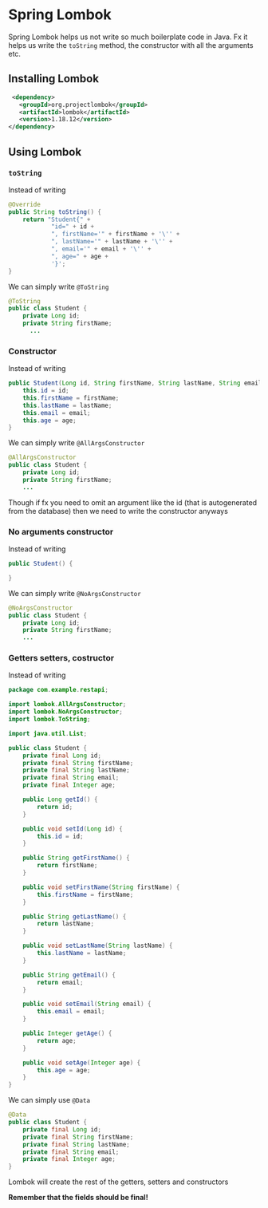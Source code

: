 # Spring Lombok

Spring Lombok helps us not write so much boilerplate code in Java. Fx it helps us write the `toString` method, the constructor with all the arguments etc. 



## Installing Lombok

```xml
 <dependency>
   <groupId>org.projectlombok</groupId>
   <artifactId>lombok</artifactId>
   <version>1.18.12</version>
</dependency>
```



## Using Lombok



### `toString`

Instead of writing 

```java
@Override
public String toString() {
    return "Student{" +
            "id=" + id +
            ", firstName='" + firstName + '\'' +
            ", lastName='" + lastName + '\'' +
            ", email='" + email + '\'' +
            ", age=" + age +
            '}';
}
```

We can simply write `@ToString`

```java
@ToString
public class Student {
    private Long id;
    private String firstName;
	  ...
```



### Constructor

Instead of writing

```java
public Student(Long id, String firstName, String lastName, String email, Integer age) {
    this.id = id;
    this.firstName = firstName;
    this.lastName = lastName;
    this.email = email;
    this.age = age;
}
```

We can simply write `@AllArgsConstructor`

```java
@AllArgsConstructor
public class Student {
    private Long id;
    private String firstName;
  	...
```

Though if fx you need to omit an argument like the id (that is autogenerated from the database) then we need to write the constructor anyways



### No arguments constructor

Instead of writing 

```java
public Student() {

}
```

We can simply write `@NoArgsConstructor`

```java
@NoArgsConstructor
public class Student {
    private Long id;
    private String firstName;
  	...
```



### Getters setters, costructor

Instead of writing 

```java
package com.example.restapi;

import lombok.AllArgsConstructor;
import lombok.NoArgsConstructor;
import lombok.ToString;

import java.util.List;

public class Student {
    private final Long id;
    private final String firstName;
    private final String lastName;
    private final String email;
    private final Integer age;

    public Long getId() {
        return id;
    }

    public void setId(Long id) {
        this.id = id;
    }

    public String getFirstName() {
        return firstName;
    }

    public void setFirstName(String firstName) {
        this.firstName = firstName;
    }

    public String getLastName() {
        return lastName;
    }

    public void setLastName(String lastName) {
        this.lastName = lastName;
    }

    public String getEmail() {
        return email;
    }

    public void setEmail(String email) {
        this.email = email;
    }

    public Integer getAge() {
        return age;
    }

    public void setAge(Integer age) {
        this.age = age;
    }
}
```

We can simply use `@Data`

```java
@Data
public class Student {
    private final Long id;
    private final String firstName;
    private final String lastName;
    private final String email;
    private final Integer age;
}
```

Lombok will create the rest of the getters, setters and constructors

**Remember that the fields should be final!**

